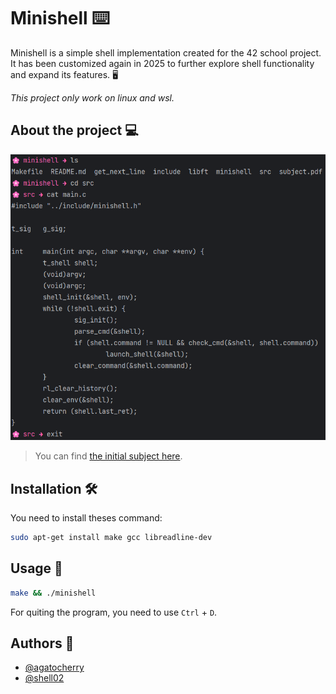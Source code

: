 # Minishell ⌨️

Minishell is a simple shell implementation created for the 42 school project. It has been customized again in 2025 to further explore shell functionality and expand its features. 🖥️

*This project only work on linux and wsl.*

## About the project 💻

![Preview](./assets/images/preview.png)
> You can find [the initial subject here](./assets/subject.pdf).

## Installation 🛠️


You need to install theses command:
```bash
sudo apt-get install make gcc libreadline-dev
```

## Usage 🚀

```bash
make && ./minishell
```
For quiting the program, you need to use `Ctrl` + `D`.

## Authors 🤝

- [@agatocherry](https://www.github.com/agatocherry)
- [@shell02](https://github.com/shell02)
